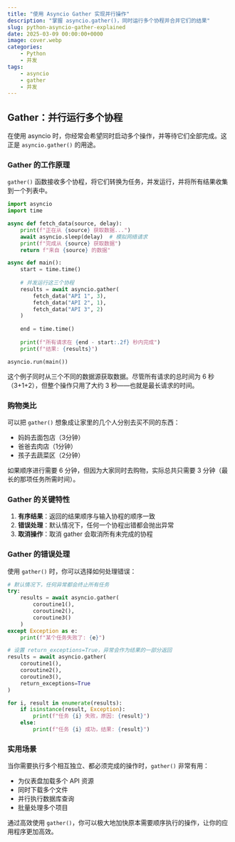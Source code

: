 ```yaml
---
title: "使用 Asyncio Gather 实现并行操作"
description: "掌握 asyncio.gather()，同时运行多个协程并合并它们的结果"
slug: python-asyncio-gather-explained
date: 2025-03-09 00:00:00+0000
image: cover.webp
categories:
    - Python
    - 并发
tags:
    - asyncio
    - gather
    - 并发
---
```


## Gather：并行运行多个协程

在使用 asyncio 时，你经常会希望同时启动多个操作，并等待它们全部完成。这正是 `asyncio.gather()` 的用途。

### Gather 的工作原理

`gather()` 函数接收多个协程，将它们转换为任务，并发运行，并将所有结果收集到一个列表中。

```python
import asyncio
import time

async def fetch_data(source, delay):
    print(f"正在从 {source} 获取数据...")
    await asyncio.sleep(delay)  # 模拟网络请求
    print(f"完成从 {source} 获取数据")
    return f"来自 {source} 的数据"

async def main():
    start = time.time()
    
    # 并发运行这三个协程
    results = await asyncio.gather(
        fetch_data("API 1", 3),
        fetch_data("API 2", 1),
        fetch_data("API 3", 2)
    )
    
    end = time.time()
    
    print(f"所有请求在 {end - start:.2f} 秒内完成")
    print(f"结果: {results}")

asyncio.run(main())
```

这个例子同时从三个不同的数据源获取数据。尽管所有请求的总时间为 6 秒（3+1+2），但整个操作只用了大约 3 秒——也就是最长请求的时间。

### 购物类比

可以把 `gather()` 想象成让家里的几个人分别去买不同的东西：

- 妈妈去面包店（3分钟）
- 爸爸去肉店（1分钟）
- 孩子去蔬菜区（2分钟）

如果顺序进行需要 6 分钟，但因为大家同时去购物，实际总共只需要 3 分钟（最长的那项任务所需时间）。

### Gather 的关键特性

1. **有序结果**：返回的结果顺序与输入协程的顺序一致
2. **错误处理**：默认情况下，任何一个协程出错都会抛出异常
3. **取消操作**：取消 gather 会取消所有未完成的协程

### Gather 的错误处理

使用 `gather()` 时，你可以选择如何处理错误：

```python
# 默认情况下，任何异常都会终止所有任务
try:
    results = await asyncio.gather(
        coroutine1(),
        coroutine2(),
        coroutine3()
    )
except Exception as e:
    print(f"某个任务失败了: {e}")

# 设置 return_exceptions=True，异常会作为结果的一部分返回
results = await asyncio.gather(
    coroutine1(),
    coroutine2(),
    coroutine3(),
    return_exceptions=True
)

for i, result in enumerate(results):
    if isinstance(result, Exception):
        print(f"任务 {i} 失败，原因: {result}")
    else:
        print(f"任务 {i} 成功，结果: {result}")
```

### 实用场景

当你需要执行多个相互独立、都必须完成的操作时，`gather()` 非常有用：

- 为仪表盘加载多个 API 资源
- 同时下载多个文件
- 并行执行数据库查询
- 批量处理多个项目

通过高效使用 `gather()`，你可以极大地加快原本需要顺序执行的操作，让你的应用程序更加高效。